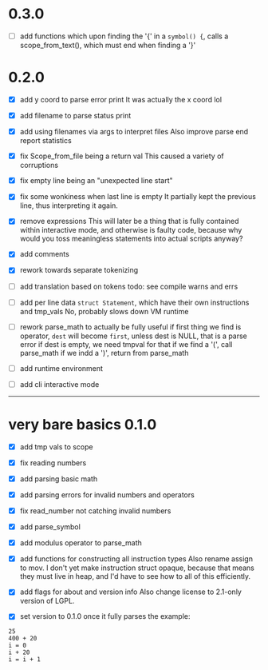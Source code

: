 # 0.3.0

- [ ] add functions
which upon finding the '{' in a `symbol() {`,
calls a scope_from_text(), which must end when finding a '}'

# 0.2.0

- [x] add y coord to parse error print
It was actually the x coord lol

- [x] add filename to parse status print

- [x] add using filenames via args to interpret files
Also improve parse end report statistics 

- [x] fix Scope_from_file being a return val
This caused a variety of corruptions

- [x] fix empty line being an "unexpected line start"

- [x] fix some wonkiness when last line is empty
It partially kept the previous line, thus interpreting it again.

- [x] remove expressions
This will later be a thing that is fully contained within interactive mode,
and otherwise is faulty code,
because why would you toss meaningless statements into actual scripts anyway?

- [x] add comments

- [x] rework towards separate tokenizing

- [ ] add translation based on tokens
todo: see compile warns and errs



- [ ] add per line data `struct Statement`,
which have their own instructions and tmp_vals
No, probably slows down VM runtime

- [ ] rework parse_math to actually be fully useful
if first thing we find is operator, `dest` will become `first`, unless dest is NULL, that is a parse error
if dest is empty, we need tmpval for that
if we find a '(', call parse_math
if we indd a ')', return from parse_math

- [ ] add runtime environment

- [ ] add cli interactive mode

-----

# very bare basics 0.1.0

- [x] add tmp vals to scope

- [x] fix reading numbers

- [x] add parsing basic math

- [x] add parsing errors for invalid numbers and operators

- [x] fix read_number not catching invalid numbers

- [x] add parse_symbol

- [x] add modulus operator to parse_math

- [x] add functions for constructing all instruction types
Also rename assign to mov.
I don't yet make instruction struct opaque,
because that means they must live in heap,
and I'd have to see how to all of this efficiently.

- [x] add flags for about and version info
Also change license to 2.1-only version of LGPL.

- [x] set version to 0.1.0
once it fully parses the example:
```
25
400 + 20
i = 0
i + 20
i = i + 1
```
